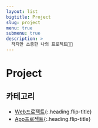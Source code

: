 ```yaml
---
layout: list
bigtitle: Project
slug: project
menu: true
submenu: true
description: >
  작지만 소중한 나의 프로젝트🧑‍💻
---
```


# Project

## 카테고리

* [Web프로젝트]{:.heading.flip-title} 
* [App프로젝트]{:.heading.flip-title} 

[Web프로젝트]: /webpr/
[App프로젝트]: /apppr/
